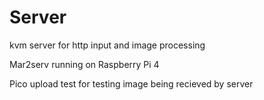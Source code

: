 # Server
kvm server for http input and image processing

Mar2serv running on Raspberry Pi 4

Pico upload test for testing image being recieved by server
